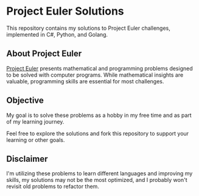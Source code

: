 # Project Euler Solutions

This repository contains my solutions to Project Euler challenges, implemented in C#, Python, and Golang.

## About Project Euler
[Project Euler](https://projecteuler.net/) presents mathematical and programming problems designed to be solved with computer programs. While mathematical insights are valuable, programming skills are essential for most challenges.

## Objective
My goal is to solve these problems as a hobby in my free time and as part of my learning journey.

Feel free to explore the solutions and fork this repository to support your learning or other goals.

## Disclaimer
I'm utilizing these problems to learn different languages and improving my skills, my solutions may not be the most optimized, and I probably won't revisit old problems to refactor them.

